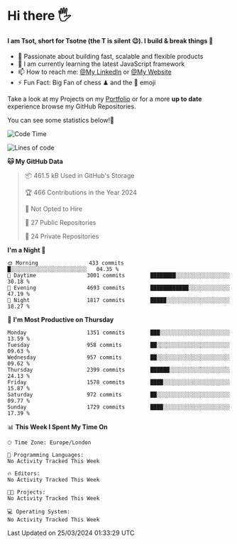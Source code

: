# Hi there :raised_hand_with_fingers_splayed:
#### I am Tsot, short for Tsotne (the T is silent :wink:). I build & break things :space_invader:
- :telescope: Passionate about building fast, scalable and flexible products
- :seedling: I am currently learning the latest JavaScript framework 
- :mailbox: How to reach me: [@My LinkedIn](https://www.linkedin.com/in/tsotne-gvadzabia/) or [@My Website](https://tsotne.co.uk/contact)
- :zap: Fun Fact: Big Fan of chess ♟ and the 👾 emoji

Take a look at my Projects on my [Portfolio](https://tsotne.co.uk/) or for a more **up to date** experience browse my GitHub Repositories.

You can see some statistics below!:space_invader:
<!--START_SECTION:waka-->
![Code Time](http://img.shields.io/badge/Code%20Time-761%20hrs%202%20mins-blue)

![Lines of code](https://img.shields.io/badge/From%20Hello%20World%20I%27ve%20Written-4.7%20million%20lines%20of%20code-blue)

**🐱 My GitHub Data** 

> 📦 461.5 kB Used in GitHub's Storage 
 > 
> 🏆 466 Contributions in the Year 2024
 > 
> 🚫 Not Opted to Hire
 > 
> 📜 27 Public Repositories 
 > 
> 🔑 24 Private Repositories 
 > 
**I'm a Night 🦉** 

```text
🌞 Morning                433 commits         █░░░░░░░░░░░░░░░░░░░░░░░░   04.35 % 
🌆 Daytime                3001 commits        ████████░░░░░░░░░░░░░░░░░   30.18 % 
🌃 Evening                4693 commits        ████████████░░░░░░░░░░░░░   47.19 % 
🌙 Night                  1817 commits        █████░░░░░░░░░░░░░░░░░░░░   18.27 % 
```
📅 **I'm Most Productive on Thursday** 

```text
Monday                   1351 commits        ███░░░░░░░░░░░░░░░░░░░░░░   13.59 % 
Tuesday                  958 commits         ██░░░░░░░░░░░░░░░░░░░░░░░   09.63 % 
Wednesday                957 commits         ██░░░░░░░░░░░░░░░░░░░░░░░   09.62 % 
Thursday                 2399 commits        ██████░░░░░░░░░░░░░░░░░░░   24.13 % 
Friday                   1578 commits        ████░░░░░░░░░░░░░░░░░░░░░   15.87 % 
Saturday                 972 commits         ██░░░░░░░░░░░░░░░░░░░░░░░   09.77 % 
Sunday                   1729 commits        ████░░░░░░░░░░░░░░░░░░░░░   17.39 % 
```


📊 **This Week I Spent My Time On** 

```text
🕑︎ Time Zone: Europe/London

💬 Programming Languages: 
No Activity Tracked This Week

🔥 Editors: 
No Activity Tracked This Week

🐱‍💻 Projects: 
No Activity Tracked This Week

💻 Operating System: 
No Activity Tracked This Week
```


 Last Updated on 25/03/2024 01:33:29 UTC
<!--END_SECTION:waka-->
